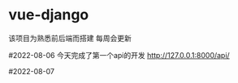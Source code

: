 # vue-django
该项目为熟悉前后端而搭建
每周会更新

#2022-08-06
今天完成了第一个api的开发
http://127.0.0.1:8000/api/

#2022-08-07

